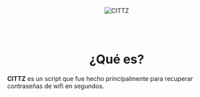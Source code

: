 <p align="center">
<img src="https://imgur.com/t8H61TE.jpg" title="CITTZ">
</p>

<br/>
<br/>
<h1><center>
¿Qué es?
</center></h1>
<b>CITTZ</b> es un script que fue hecho principalmente para recuperar contraseñas de wifi en segundos.
